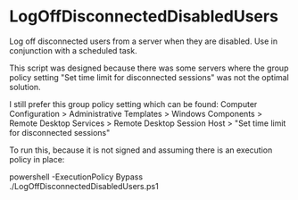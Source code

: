 # LogOffDisconnectedDisabledUsers
Log off disconnected users from a server when they are disabled.  Use in conjunction with a scheduled task.


This script was designed because there was some servers where the group policy setting "Set time limit for disconnected sessions" was not the optimal solution.

I still prefer this group policy setting which can be found:
Computer Configuration > Administrative Templates > Windows Components > Remote Desktop Services > Remote Desktop Session Host > "Set time limit for disconnected sessions"

To run this, because it is not signed and assuming there is an execution policy in place:

powershell -ExecutionPolicy Bypass ./LogOffDisconnectedDisabledUsers.ps1
